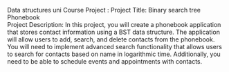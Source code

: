 Data structures uni Course Project :
Project Title: Binary search tree Phonebook  
Project Description: In this project, you will create a phonebook application that stores contact 
information using a BST data structure. The application will allow users to add, search, and delete contacts 
from the phonebook. You will need to implement advanced search functionality that allows users to 
search for contacts based on name in logarithmic time. Additionally, you need to be able to schedule 
events and appointments with contacts. 
